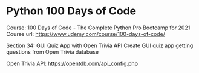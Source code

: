 # Python 100 Days of Code

Course: 100 Days of Code - The Complete Python Pro Bootcamp for 2021
Course url: https://www.udemy.com/course/100-days-of-code/

Section 34: GUI Quiz App with Open Trivia API
Create GUI quiz app getting questions from Open Trivia database

Open Trivia API: https://opentdb.com/api_config.php